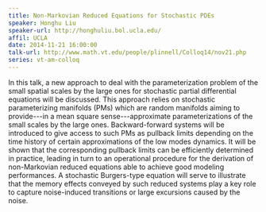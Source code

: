 ```yaml
---
title: Non-Markovian Reduced Equations for Stochastic PDEs
speaker: Honghu Liu
speaker-url: http://honghuliu.bol.ucla.edu/
affil: UCLA
date: 2014-11-21 16:00:00
talk-url: http://www.math.vt.edu/people/plinnell/Colloq14/nov21.php
series: vt-am-colloq
---
```


In this talk, a new approach to deal with the parameterization problem of the
small spatial scales by the large ones for stochastic partial differential
equations will be discussed. This approach relies on stochastic parameterizing
manifolds (PMs) which are random manifolds aiming to provide---in a mean square
sense---approximate parameterizations of the small scales by the large ones.
Backward-forward systems will be introduced to give access to such PMs as
pullback limits depending on the time history of certain approximations of the
low modes dynamics. It will be shown that the corresponding pullback limits can
be efficiently determined in practice, leading in turn to an operational
procedure for the derivation of non-Markovian reduced equations able to achieve
good modeling performances. A stochastic Burgers-type equation will serve to
illustrate that the memory effects conveyed by such reduced systems play a key
role to capture noise-induced transitions or large excursions caused by the
noise.

